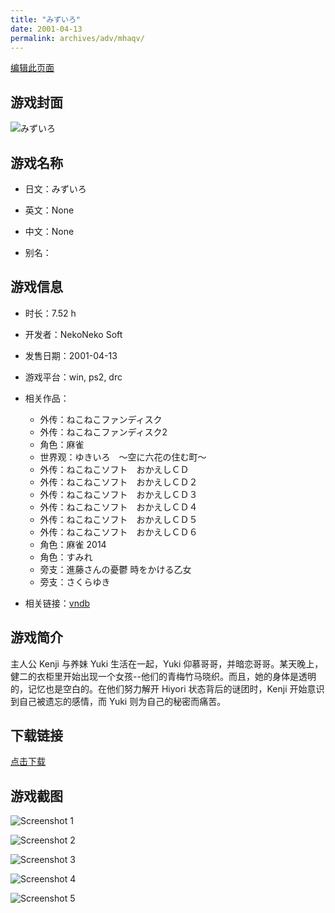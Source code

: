```yaml
---
title: "みずいろ"
date: 2001-04-13
permalink: archives/adv/mhaqv/
---
```

[编辑此页面](https://github.com/ACG-3/ADV3-source/blob/main/source/_posts/%E3%81%BF%E3%81%9A%E3%81%84%E3%82%8D.md)

## 游戏封面

![みずいろ](https://pan.timero.xyz/d/onedrive/img_lib_001/%E3%81%BF%E3%81%9A%E3%81%84%E3%82%8D_cover.avif)


## 游戏名称

- 日文：みずいろ
- 英文：None
- 中文：None

- 别名：


## 游戏信息

- 时长：7.52 h
- 开发者：NekoNeko Soft
- 发售日期：2001-04-13
- 游戏平台：win, ps2, drc
- 相关作品：
   - 外传：ねこねこファンディスク
   - 外传：ねこねこファンディスク2
   - 角色：麻雀
   - 世界观：ゆきいろ　～空に六花の住む町～
   - 外传：ねこねこソフト　おかえしＣＤ
   - 外传：ねこねこソフト　おかえしＣＤ２
   - 外传：ねこねこソフト　おかえしＣＤ３
   - 外传：ねこねこソフト　おかえしＣＤ４
   - 外传：ねこねこソフト　おかえしＣＤ５
   - 外传：ねこねこソフト　おかえしＣＤ６
   - 角色：麻雀 2014
   - 角色：すみれ
   - 旁支：進藤さんの憂鬱 時をかける乙女
   - 旁支：さくらゆき

- 相关链接：[vndb](https://vndb.org/v192)


## 游戏简介

主人公 Kenji 与养妹 Yuki 生活在一起，Yuki 仰慕哥哥，并暗恋哥哥。某天晚上，健二的衣柜里开始出现一个女孩--他们的青梅竹马晓织。而且，她的身体是透明的，记忆也是空白的。在他们努力解开 Hiyori 状态背后的谜团时，Kenji 开始意识到自己被遗忘的感情，而 Yuki 则为自己的秘密而痛苦。




## 下载链接

[点击下载](https://pan.timero.xyz/onedrive/adv_lib_001/%E3%81%BF%E3%81%9A%E3%81%84%E3%82%8D)


## 游戏截图


![Screenshot 1](https://pan.timero.xyz/d/onedrive/img_lib_001/%E3%81%BF%E3%81%9A%E3%81%84%E3%82%8D_Screenshot_1.avif)

![Screenshot 2](https://pan.timero.xyz/d/onedrive/img_lib_001/%E3%81%BF%E3%81%9A%E3%81%84%E3%82%8D_Screenshot_2.avif)

![Screenshot 3](https://pan.timero.xyz/d/onedrive/img_lib_001/%E3%81%BF%E3%81%9A%E3%81%84%E3%82%8D_Screenshot_3.avif)

![Screenshot 4](https://pan.timero.xyz/d/onedrive/img_lib_001/%E3%81%BF%E3%81%9A%E3%81%84%E3%82%8D_Screenshot_4.avif)

![Screenshot 5](https://pan.timero.xyz/d/onedrive/img_lib_001/%E3%81%BF%E3%81%9A%E3%81%84%E3%82%8D_Screenshot_5.avif)

